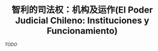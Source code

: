 <h1 align=center>智利的司法权：机构及运作(El Poder Judicial Chileno: Instituciones y Funcionamiento)</h1>

$TODO$